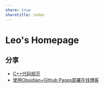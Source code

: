 ```yaml
---
share: true
sharetitle: index
---
```

# Leo's Homepage
## 分享
- [C++代码规范](./_posts/doc/2023-09-03-C-Plus-Writing-Rules.md)
- [使用Obsidian+Github Pages部署在线博客](./_posts/doc/2023-09-03-Build-Blog-Online.md)
